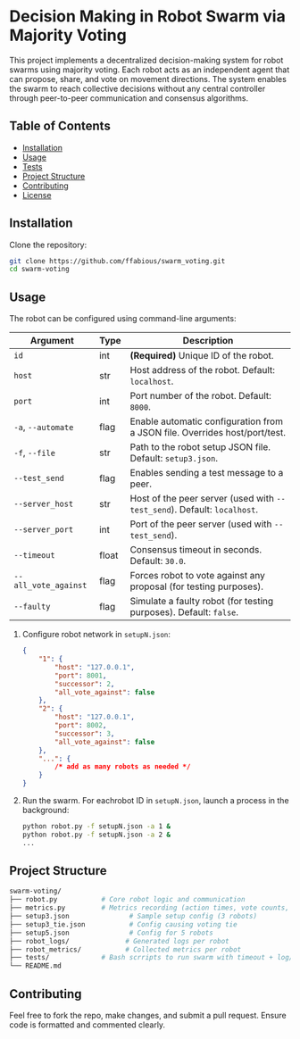 # Decision Making in Robot Swarm via Majority Voting

This project implements a decentralized decision-making system for robot swarms using majority voting. Each robot acts as an independent agent that can propose, share, and vote on movement directions. The system enables the swarm to reach collective decisions without any central controller through peer-to-peer communication and consensus algorithms.

## Table of Contents
- [Installation](#installation)
- [Usage](#usage)
- [Tests](#tests)
- [Project Structure](#project-structure)
- [Contributing](#contributing)
- [License](#license)

## Installation

Clone the repository:
   ```bash
   git clone https://github.com/ffabious/swarm_voting.git
   cd swarm-voting
   ```

## Usage
The robot can be configured using command-line arguments:

| Argument             | Type     | Description                                                                 |
|----------------------|----------|-----------------------------------------------------------------------------|
| `id`                 | int      | **(Required)** Unique ID of the robot.                                      |
| `host`               | str      | Host address of the robot. Default: `localhost`.                            |
| `port`               | int      | Port number of the robot. Default: `8000`.                                  |
| `-a`, `--automate`   | flag     | Enable automatic configuration from a JSON file. Overrides host/port/test.  |
| `-f`, `--file`       | str      | Path to the robot setup JSON file. Default: `setup3.json`.                  |
| `--test_send`        | flag     | Enables sending a test message to a peer.                                   |
| `--server_host`      | str      | Host of the peer server (used with `--test_send`). Default: `localhost`.    |
| `--server_port`      | int      | Port of the peer server (used with `--test_send`).                          |
| `--timeout`          | float    | Consensus timeout in seconds. Default: `30.0`.                              |
| `--all_vote_against` | flag     | Forces robot to vote against any proposal (for testing purposes).           |
| `--faulty`           | flag     | Simulate a faulty robot (for testing purposes). Default: `false`.           |

1. Configure robot network in ```setupN.json```:
    ```json
    {
        "1": {
            "host": "127.0.0.1",
            "port": 8001,
            "successor": 2,
            "all_vote_against": false
        },
        "2": {
            "host": "127.0.0.1",
            "port": 8002,
            "successor": 3,
            "all_vote_against": false
        },
        "...": { 
            /* add as many robots as needed */ 
        }
    }
    ```
2. Run the swarm. For eachrobot ID in ```setupN.json```, launch a process in the background:
    ```bash
    python robot.py -f setupN.json -a 1 &
    python robot.py -f setupN.json -a 2 &
    ...
    ```

## Project Structure

```bash
swarm-voting/
├── robot.py           # Core robot logic and communication
├── metrics.py         # Metrics recording (action times, vote counts, etc.)
├── setup3.json               # Sample setup config (3 robots)
├── setup3_tie.json           # Config causing voting tie
├── setup5.json               # Config for 5 robots
├── robot_logs/              # Generated logs per robot
├── robot_metrics/           # Collected metrics per robot
├── tests/             # Bash scrripts to run swarm with timeout + log/metric validation
└── README.md
```
## Contributing

Feel free to fork the repo, make changes, and submit a pull request. Ensure code is formatted and commented clearly.
